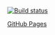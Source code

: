 [![Build status](https://ci.appveyor.com/api/projects/status/nc2a91l16jlxr0in/branch/main?svg=true)](https://ci.appveyor.com/project/MaxKrch/ahj-lesson2/branch/main)

[GitHub Pages](https://maxkrch.github.io/ahj-lesson2/)